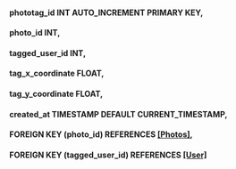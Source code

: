 
#### phototag_id INT AUTO_INCREMENT PRIMARY KEY,
#### photo_id INT,

#### tagged_user_id INT,
#### tag_x_coordinate FLOAT,
#### tag_y_coordinate FLOAT,
#### created_at TIMESTAMP DEFAULT CURRENT_TIMESTAMP,
#### FOREIGN KEY (photo_id) REFERENCES [[Photos]](photo_id),
#### FOREIGN KEY (tagged_user_id) REFERENCES [[User]](user_id)
